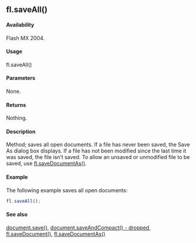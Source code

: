 ## fl.saveAll()

#### Availability

Flash MX 2004.

#### Usage

fl.saveAll()

#### Parameters

None.

#### Returns

Nothing.

#### Description

Method; saves all open documents.
If a file has never been saved, the Save As dialog box displays. If a file has not been modified since the last time it was saved, the file isn’t saved. To allow an unsaved or unmodified file to be saved, use [fl.saveDocumentAs()](../flash_object_(fl)/fl65.md).

#### Example

The following example saves all open documents:

```javascript
fl.saveAll();
```

#### See also

[document.save()](../Document_object/docum370.md), [document.saveAndCompact() - dropped](../Document_object/docum380.md), [fl.saveDocument()](../flash_object_(fl)/fl64.md), [fl.saveDocumentAs()](../flash_object_(fl)/fl65.md)

<span id="fl.saveDocument()" class="anchor"></span>
